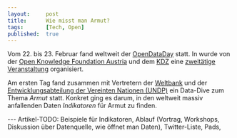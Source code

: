 ```yaml
---
layout: 	post
title: 		Wie misst man Armut?
tags: 		[Tech, Open]
published: 	true
---
```


Vom 22. bis 23. Februar fand weltweit der [OpenDataDay](http://wiki.opendataday.org/Main_Page) statt. In wurde von der [Open Knowledge Foundation Austria](http://okfn.at/) und dem [KDZ](http://www.kdz.eu/) eine [zweitätige Veranstaltung](http://okfn.at/2013/02/24/open-data-day-zusammenfassung/) organisiert.

Am ersten Tag fand zusammen mit Vertretern der [Weltbank](http://www.worldbank.org/) und der [Entwicklungsabteilung der Vereinten Nationen (UNDP)](https://twitter.com/UNDP_Europe_CIS) ein Data-Dive zum Thema *Armut* statt. Konkret ging es darum, in den weltweit massiv anfallenden Daten *Indikatoren* für Armut zu finden. 

--- Artikel-TODO: Beispiele für Indikatoren, Ablauf (Vortrag, Workshops, Diskussion über Datenquelle, wie öffnet man Daten), Twitter-Liste, Pads, 

